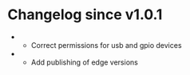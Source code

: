 # Changelog since v1.0.1
- * Correct permissions for usb and gpio devices 
- * Add publishing of edge versions 
